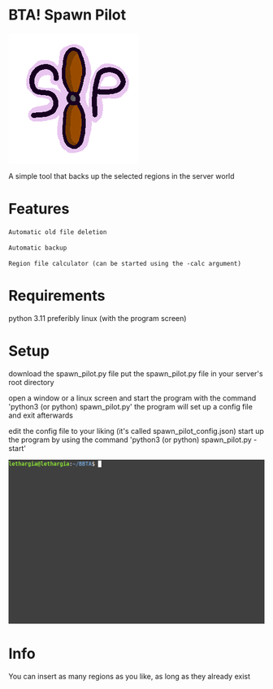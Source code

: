 # BTA! Spawn Pilot
![Spawn Pilot](https://github.com/legitbox/BTASpawnPilot/blob/main/spawn%20pilot.png?raw=true)

A simple tool that backs up the selected regions in the server world

# Features
`Automatic old file deletion`

`Automatic backup`

`Region file calculator (can be started using the -calc argument)`


# Requirements
python 3.11
preferibly linux (with the program screen)

# Setup
download the spawn_pilot.py file
put the spawn_pilot.py file in your server's root directory

open a window or a linux screen and start the program with the command 'python3 (or python) spawn_pilot.py'
  the program will set up a config file and exit afterwards
  
edit the config file to your liking (it's called spawn_pilot_config.json)
start up the program by using the command 'python3 (or python) spawn_pilot.py -start'

![Tutorial GIF](https://github.com/legitbox/BTASpawnPilot/blob/main/tutorial.gif?raw=true)

# Info
You can insert as many regions as you like, as long as they already exist
